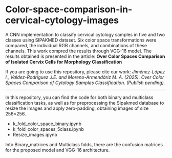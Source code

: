 # Color-space-comparison-in-cervical-cytology-images
A CNN implementation to classify cervical cytology samples in five and two classes using SIPAKMED dataset. Six color space transformations were compared, the individual RGB channels, and combinations of these channels. This work compred the results through VGG-16 model. The results obtained is presented in the article: **Over Color Spaces Comparison of Isolated Cervix Cells for Morphology Classification**

If you are going to use this repository, please cite our work:
*Jiménez-López I., Valdez-Rodríguez J.E. and Moreno-Armendáriz M. A. (2025). Over Color Spaces Comparison of Cytology Samples Classification. (Publish pending).*

****************************************************************************
In this repository, you can find the code for both binary and multiclass classification tasks, as well as for preprocessing the Sipakmed database to resize the images and apply zero-padding, obtaining images of size 256×256.
  - k_fold_color_space_binary.ipynb
  - k_fold_color_spaces_5class.ipynb
  - Resize_images.ipynb

Into Binary_matrices and Multiclass folds, there are the confusion matrices for the proposed model and VGG-16 architecture.
